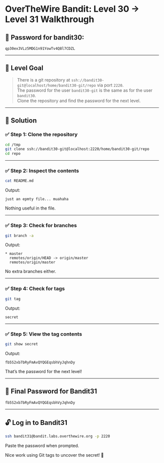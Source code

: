 # OverTheWire Bandit: Level 30 → Level 31 Walkthrough

## 🔐 Password for bandit30:

```
qp30ex3VLz5MDG1n91YowTv4Q8l7CDZL
```

---

## 📂 Level Goal

> There is a git repository at `ssh://bandit30-git@localhost/home/bandit30-git/repo` via port `2220`.\
> The password for the user `bandit30-git` is the same as for the user `bandit30`.\
> Clone the repository and find the password for the next level.

---

## 🚀 Solution

### ✅ Step 1: Clone the repository

```bash
cd /tmp
git clone ssh://bandit30-git@localhost:2220/home/bandit30-git/repo
cd repo
```

---

### ✅ Step 2: Inspect the contents

```bash
cat README.md
```

Output:

```
just an epmty file... muahaha
```

Nothing useful in the file.

---

### ✅ Step 3: Check for branches

```bash
git branch -a
```

Output:

```
* master
  remotes/origin/HEAD -> origin/master
  remotes/origin/master
```

No extra branches either.

---

### ✅ Step 4: Check for tags

```bash
git tag
```

Output:

```
secret
```

---

### ✅ Step 5: View the tag contents

```bash
git show secret
```

Output:

```
fb5S2xb7bRyFmAvQYQGEqsbhVyJqhnDy
```

That’s the password for the next level!

---

## 🔐 Final Password for Bandit31

```
fb5S2xb7bRyFmAvQYQGEqsbhVyJqhnDy
```

---

## 🔓 Log in to Bandit31

```bash
ssh bandit31@bandit.labs.overthewire.org -p 2220
```

Paste the password when prompted.

Nice work using Git tags to uncover the secret! 🚀

